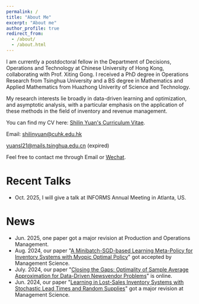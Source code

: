 ```yaml
---
permalink: /
title: "About Me"
excerpt: "About me"
author_profile: true
redirect_from: 
  - /about/
  - /about.html
---
```

I am currently a postdoctoral fellow in the Department of Decisions, Operations and Technology at Chinese University of Hong Kong, collaborating with Prof. Xiting Gong.
I received a PhD degree in Operations Research from Tsinghua University and a BS degree in Mathematics and Applied Mathematics from Huazhong Univerity of Science and Technology.

My research interests lie broadly in data-driven learning and optimization, and asymptotic analysis, with a particular emphasis on the application of these methods in the field of inventory and revenue management.

You can find my CV here: [Shilin Yuan's Curriculum Vitae](assets/Curriculum_Viate.pdf).

Email: shilinyuan@cuhk.edu.hk

yuansl21@mails.tsinghua.edu.cn (expired)

Feel free to contact me through Email or [Wechat](images/Wechat.jpg).

Recent Talks
======

* Oct. 2025, I will give a talk at INFORMS Annual Meeting in Atlanta, US. 


News
======
* Jun. 2025, one paper got a major revision at Production and Operations Management.
* Aug. 2024, our paper "[A Minibatch-SGD-based Learning Meta-Policy for Inventory Systems with Myopic Optimal Policy](https://papers.ssrn.com/sol3/papers.cfm?abstract_id=4390778)" got accepted by Management Science.
* July. 2024, our paper "[Closing the Gaps: Optimality of Sample Average Approximation for Data-Driven Newsvendor Problems](http://arxiv.org/abs/2407.04900)" is online.
* Jun. 2024, our paper "[Learning in Lost-Sales Inventory Systems with Stochastic Lead Times and Random Supplies](https://papers.ssrn.com/sol3/papers.cfm?abstract_id=4671416)" got a major revision at Management Science.







